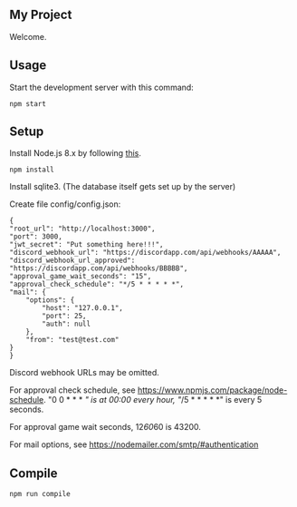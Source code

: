 My Project
---

Welcome.

Usage
---

Start the development server with this command:

```
npm start
```

Setup
---

Install Node.js 8.x by following [this](https://nodejs.org/en/download/package-manager/).

```
npm install
```

Install sqlite3. (The database itself gets set up by the server)

Create file config/config.json:

```
{
"root_url": "http://localhost:3000",
"port": 3000,
"jwt_secret": "Put something here!!!",
"discord_webhook_url": "https://discordapp.com/api/webhooks/AAAAA",
"discord_webhook_url_approved": "https://discordapp.com/api/webhooks/BBBBB",
"approval_game_wait_seconds": "15",
"approval_check_schedule": "*/5 * * * * *",
"mail": {
    "options": {
        "host": "127.0.0.1",
        "port": 25,
        "auth": null
    },
    "from": "test@test.com"
}
}
```

Discord webhook URLs may be omitted.

For approval check schedule, see https://www.npmjs.com/package/node-schedule. "0 0 * * * *" is at 00:00 every hour, "*/5 * * * * *" is every 5 seconds.

For approval game wait seconds, 12*60*60 is 43200.

For mail options, see https://nodemailer.com/smtp/#authentication

Compile
---

```
npm run compile
```
